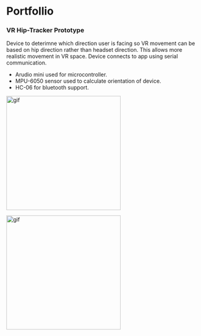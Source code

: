 # Portfollio

<h3>VR Hip-Tracker Prototype</h3>
<p>
  Device to deterimne which direction user is facing so VR movement can be based on hip direction rather than headset direction.
  This allows more realistic movement in VR space. Device connects to app using serial communication.
</p>
<ul>
  <li>Arudio mini used for microcontroller.</li>
<li>MPU-6050 sensor used to calculate orientation of device.</li>
<li>HC-06 for bluetooth support.</li>
</ul>
<p><img alt="gif" src="https://github.com/NicholasGennadyKorta/Portfollio/blob/main/VR%20hip-tracker%20Ptototype%20hardware.gif" width=300 height=300></p>
<p><img alt="gif" src="https://github.com/NicholasGennadyKorta/Portfollio/blob/main/VR%20hip-tracker%20Ptototype%20Unity.gif" width=300 height=300></p>
